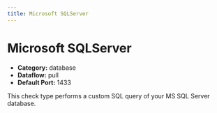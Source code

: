 ```yaml
---
title: Microsoft SQLServer
---
```


# Microsoft SQLServer

 * **Category:** database
 * **Dataflow:** pull
 * **Default Port:** 1433

This check type performs a custom SQL query of your MS SQL Server database.
